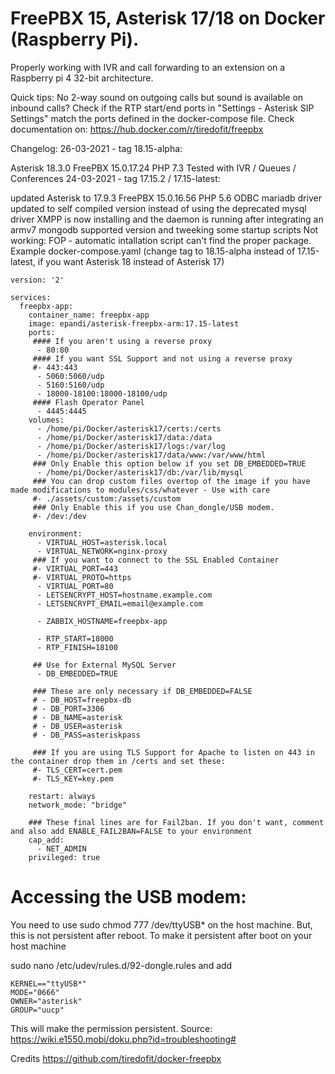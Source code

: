 # FreePBX 15, Asterisk 17/18 on Docker (Raspberry Pi). 

Properly working with IVR and call forwarding to an extension on a Raspberry pi 4 32-bit architecture.

Quick tips:
No 2-way sound on outgoing calls but sound is available on inbound calls? Check if the RTP start/end ports in "Settings - Asterisk SIP Settings" match the ports defined in the docker-compose file.
Check documentation on: https://hub.docker.com/r/tiredofit/freepbx

Changelog:
26-03-2021 - tag 18.15-alpha:

Asterisk 18.3.0
FreePBX 15.0.17.24
PHP 7.3
Tested with IVR / Queues / Conferences
24-03-2021 - tag 17.15.2 / 17.15-latest:

updated Asterisk to 17.9.3
FreePBX 15.0.16.56
PHP 5.6
ODBC mariadb driver updated to self compiled version instead of using the deprecated mysql driver
XMPP is now installing and the daemon is running after integrating an armv7 mongodb supported version and tweeking some startup scripts
Not working:
FOP - automatic intallation script can't find the proper package.
Example docker-compose.yaml (change tag to 18.15-alpha instead of 17.15-latest, if you want Asterisk 18 instead of Asterisk 17)

```
version: '2'

services:
  freepbx-app:
    container_name: freepbx-app
    image: epandi/asterisk-freepbx-arm:17.15-latest
    ports:
     #### If you aren't using a reverse proxy
      - 80:80
     #### If you want SSL Support and not using a reverse proxy
     #- 443:443
      - 5060:5060/udp
      - 5160:5160/udp
      - 18000-18100:18000-18100/udp
     #### Flash Operator Panel
      - 4445:4445
    volumes:
      - /home/pi/Docker/asterisk17/certs:/certs
      - /home/pi/Docker/asterisk17/data:/data
      - /home/pi/Docker/asterisk17/logs:/var/log
      - /home/pi/Docker/asterisk17/data/www:/var/www/html
     ### Only Enable this option below if you set DB_EMBEDDED=TRUE
      - /home/pi/Docker/asterisk17/db:/var/lib/mysql
     ### You can drop custom files overtop of the image if you have made modifications to modules/css/whatever - Use with care
     #- ./assets/custom:/assets/custom
     ### Only Enable this if you use Chan_dongle/USB modem.
     #- /dev:/dev

    environment:
      - VIRTUAL_HOST=asterisk.local
      - VIRTUAL_NETWORK=nginx-proxy
     ### If you want to connect to the SSL Enabled Container
     #- VIRTUAL_PORT=443
     #- VIRTUAL_PROTO=https
      - VIRTUAL_PORT=80
      - LETSENCRYPT_HOST=hostname.example.com
      - LETSENCRYPT_EMAIL=email@example.com

      - ZABBIX_HOSTNAME=freepbx-app

      - RTP_START=18000
      - RTP_FINISH=18100

     ## Use for External MySQL Server
      - DB_EMBEDDED=TRUE

     ### These are only necessary if DB_EMBEDDED=FALSE
     # - DB_HOST=freepbx-db
     # - DB_PORT=3306
     # - DB_NAME=asterisk
     # - DB_USER=asterisk
     # - DB_PASS=asteriskpass

     ### If you are using TLS Support for Apache to listen on 443 in the container drop them in /certs and set these:
     #- TLS_CERT=cert.pem
     #- TLS_KEY=key.pem

    restart: always
    network_mode: "bridge"

    ### These final lines are for Fail2ban. If you don't want, comment and also add ENABLE_FAIL2BAN=FALSE to your environment
    cap_add:
      - NET_ADMIN
    privileged: true
```
# Accessing the USB modem:

You need to use sudo chmod 777 /dev/ttyUSB* on the host machine. 
But, this is not persistent after reboot. To make it persistent after boot on your host machine

sudo nano /etc/udev/rules.d/92-dongle.rules and add 
```
KERNEL=="ttyUSB*"
MODE="0666"
OWNER="asterisk"
GROUP="uucp"
```
This will make the permission persistent. Source: https://wiki.e1550.mobi/doku.php?id=troubleshooting#

Credits https://github.com/tiredofit/docker-freepbx
